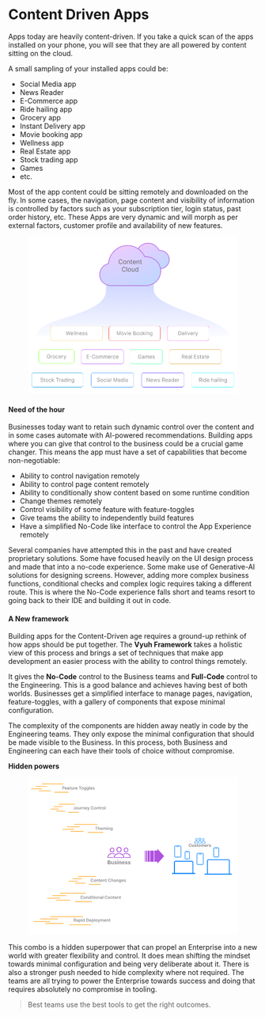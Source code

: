 # Content Driven Apps

Apps today are heavily content-driven. If you take a quick scan of the apps installed on your phone, you will see that they are all powered by content sitting on the cloud.

A small sampling of your installed apps could be:

* Social Media app
* News Reader
* E-Commerce app
* Ride hailing app
* Grocery app
* Instant Delivery app
* Movie booking app
* Wellness app
* Real Estate app
* Stock trading app
* Games
* etc.

Most of the app content could be sitting remotely and downloaded on the fly. In some cases, the navigation, page content and visibility of information is controlled by factors such as your subscription tier, login status, past order history, etc. These Apps are very dynamic and will morph as per external factors, customer profile and availability of new features.

<figure><img src="../../.gitbook/assets/apps.png" alt=""><figcaption></figcaption></figure>

#### Need of the hour

Businesses today want to retain such dynamic control over the content and in some cases automate with AI-powered recommendations. Building apps where you can give that control to the business could be a crucial game changer. This means the app must have a set of capabilities that become non-negotiable:

* Ability to control navigation remotely
* Ability to control page content remotely
* Ability to conditionally show content based on some runtime condition
* Change themes remotely
* Control visibility of some feature with feature-toggles
* Give teams the ability to independently build features
* Have a simplified No-Code like interface to control the App Experience remotely

Several companies have attempted this in the past and have created proprietary solutions. Some have focused heavily on the UI design process and made that into a no-code experience. Some make use of Generative-AI solutions for designing screens. However, adding more complex business functions, conditional checks and complex logic requires taking a different route. This is where the No-Code experience falls short and teams resort to going back to their IDE and building it out in code.

#### A New framework

Building apps for the Content-Driven age requires a ground-up rethink of how apps should be put together. The **Vyuh Framework** takes a holistic view of this process and brings a set of techniques that make app development an easier process with the ability to control things remotely.

It gives the **No-Code** control to the Business teams and **Full-Code** control to the Engineering. This is a good balance and achieves having best of both worlds. Businesses get a simplified interface to manage pages, navigation, feature-toggles, with a gallery of components that expose minimal configuration.

The complexity of the components are hidden away neatly in code by the Engineering teams. They only expose the minimal configuration that should be made visible to the Business. In this process, both Business and Engineering can each have their tools of choice without compromise.

**Hidden powers**

<figure><img src="../../.gitbook/assets/capabilities.png" alt=""><figcaption></figcaption></figure>

This combo is a hidden superpower that can propel an Enterprise into a new world with greater flexibility and control. It does mean shifting the mindset towards minimal configuration and being very deliberate about it. There is also a stronger push needed to hide complexity where not required. The teams are all trying to power the Enterprise towards success and doing that requires absolutely no compromise in tooling.

> Best teams use the best tools to get the right outcomes.
